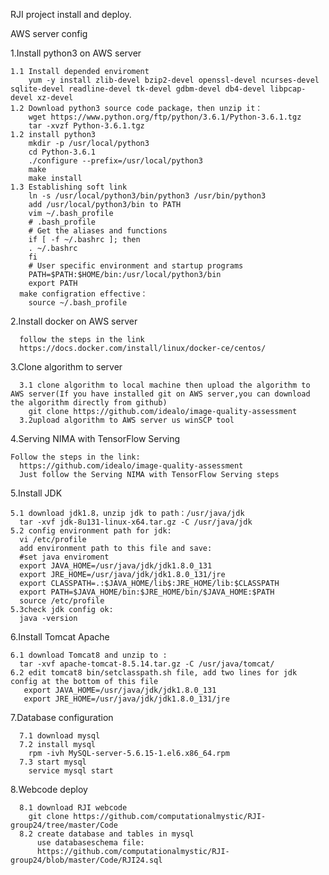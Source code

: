 RJI project install and deploy.

AWS server config

  1.Install python3 on AWS server
  
    1.1 Install depended enviroment
        yum -y install zlib-devel bzip2-devel openssl-devel ncurses-devel sqlite-devel readline-devel tk-devel gdbm-devel db4-devel libpcap-devel xz-devel
    1.2 Download python3 source code package，then unzip it：
        wget https://www.python.org/ftp/python/3.6.1/Python-3.6.1.tgz
        tar -xvzf Python-3.6.1.tgz
    1.2 install python3
        mkdir -p /usr/local/python3
        cd Python-3.6.1
        ./configure --prefix=/usr/local/python3
        make
        make install
    1.3 Establishing soft link
        ln -s /usr/local/python3/bin/python3 /usr/bin/python3
        add /usr/local/python3/bin to PATH
        vim ~/.bash_profile
        # .bash_profile
        # Get the aliases and functions
        if [ -f ~/.bashrc ]; then
        . ~/.bashrc
        fi
        # User specific environment and startup programs
        PATH=$PATH:$HOME/bin:/usr/local/python3/bin
        export PATH
      make configration effective：
        source ~/.bash_profile
  2.Install docker on AWS server
  
      follow the steps in the link
      https://docs.docker.com/install/linux/docker-ce/centos/
  3.Clone algorithm to server
  
      3.1 clone algorithm to local machine then upload the algorithm to AWS server(If you have installed git on AWS server,you can download the algorithm directly from github)
        git clone https://github.com/idealo/image-quality-assessment
      3.2upload algorithm to AWS server us winSCP tool
  4.Serving NIMA with TensorFlow Serving
  
    Follow the steps in the link:
      https://github.com/idealo/image-quality-assessment
      Just follow the Serving NIMA with TensorFlow Serving steps

  5.Install JDK
  
    5.1 download jdk1.8，unzip jdk to path：/usr/java/jdk
      tar -xvf jdk-8u131-linux-x64.tar.gz -C /usr/java/jdk
    5.2 config environment path for jdk:
      vi /etc/profile
      add environment path to this file and save:
      #set java enviroment
      export JAVA_HOME=/usr/java/jdk/jdk1.8.0_131
      export JRE_HOME=/usr/java/jdk/jdk1.8.0_131/jre
      export CLASSPATH=.:$JAVA_HOME/lib$:JRE_HOME/lib:$CLASSPATH
      export PATH=$JAVA_HOME/bin:$JRE_HOME/bin/$JAVA_HOME:$PATH
      source /etc/profile
    5.3check jdk config ok:
      java -version
  6.Install Tomcat Apache
  
    6.1 download Tomcat8 and unzip to :
      tar -xvf apache-tomcat-8.5.14.tar.gz -C /usr/java/tomcat/
    6.2 edit tomcat8 bin/setclasspath.sh file, add two lines for jdk config at the bottom of this file
       export JAVA_HOME=/usr/java/jdk/jdk1.8.0_131
       export JRE_HOME=/usr/java/jdk/jdk1.8.0_131/jre
  7.Database configuration
  
      7.1 download mysql 
      7.2 install mysql
        rpm -ivh MySQL-server-5.6.15-1.el6.x86_64.rpm
      7.3 start mysql
        service mysql start
  8.Webcode deploy
  
      8.1 download RJI webcode
        git clone https://github.com/computationalmystic/RJI-group24/tree/master/Code
      8.2 create database and tables in mysql
          use databaseschema file:
          https://github.com/computationalmystic/RJI-group24/blob/master/Code/RJI24.sql
